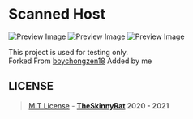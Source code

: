 # Scanned Host
![Preview Image](https://img.shields.io/github/last-commit/TheSkinnyRat/Bug-Host-All-Operator?style=flat-square)
![Preview Image](https://img.shields.io/github/languages/count/TheSkinnyRat/Bug-Host-All-Operator?style=flat-square)
![Preview Image](https://img.shields.io/github/languages/top/TheSkinnyRat/Bug-Host-All-Operator?style=flat-square)

This project is used for testing only.\
Forked From [boychongzen18](https://github.com/boychongzen18/Bug-Host-All-Operator) Added by me

## LICENSE
> [MIT License](https://github.com/TheSkinnyRat/Host-List/blob/main/LICENSE) - **[TheSkinnyRat](https://nyrat.id) 2020 - 2021**
